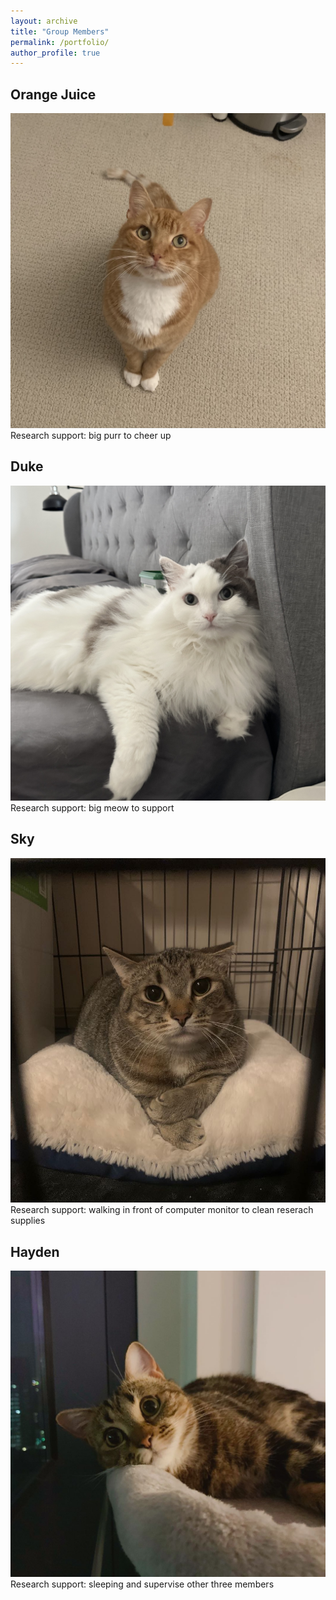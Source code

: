 ```yaml
---
layout: archive
title: "Group Members"
permalink: /portfolio/
author_profile: true
---
```



## Orange Juice 
<img src='/images/OJ_1.jpg'>
Research support: big purr to cheer up 

## Duke 
<img src='/images/Image_dudud.jpg'>
Research support: big meow to support

## Sky
<img src='/images/Image_huihui.jpg'>
Research support: walking in front of computer monitor to clean reserach supplies

## Hayden
<img src='/images/Image_ruan.jpg'>
Research support: sleeping and supervise other three members
